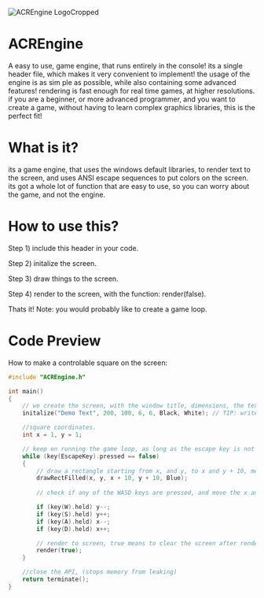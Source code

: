 ![ACREngine LogoCropped](https://user-images.githubusercontent.com/99887800/171085888-6702a6a6-8ec6-4ea1-8826-92683f1c3e60.png)
# ACREngine
A easy to use, game engine, that runs entirely in the console! its a single header file, which makes it very convenient to implement! the usage of the engine is as sim
ple as possible, while also containing some advanced features! rendering is fast enough for real time games, at higher resolutions. if you are a beginner, or more advanced programmer, and you want to create a game, without having to learn complex graphics libraries, this is the perfect fit!

# What is it?
its a game engine, that uses the windows default libraries, to render text to the screen, and uses ANSI escape sequences to put colors on the screen. its got a whole lot of function that are easy to use, so you can worry about the game, and not the engine.

# How to use this?
Step 1) include this header in your code.

Step 2) initalize the screen.

Step 3) draw things to the screen.

Step 4) render to the screen, with the function: render(false).

Thats it!
Note: you would probably like to create a game loop.

# Code Preview
How to make a controlable square on the screen:
```C
#include "ACREngine.h"

int main()
{
    // we create the screen, with the window title, dimensions, the text foreground, and background color. over here, its black text on a white background.
    initalize("Demo Text", 200, 100, 6, 6, Black, White); // TIP: write Default, for default foreground and background.

    //square coordinates.
    int x = 1, y = 1;

    // keep on running the game loop, as long as the escape key is not pressed.
    while (key(EscapeKey).pressed == false)
    {
        // draw a rectangle starting from x, and y, to x and y + 10, meaking the square 10 units wide.
        drawRectFilled(x, y, x + 10, y + 10, Blue);
        
        // check if any of the WASD keys are pressed, and move the x and y of the square accordingly.

        if (key(W).held) y--;
        if (key(S).held) y++;
        if (key(A).held) x--;
        if (key(D).held) x++;

        // render to screen, true means to clear the screen after rendering.
        render(true);
    }

    //close the API, (stops memory from leaking)
    return terminate();
}
```
